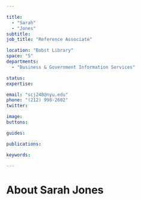 ```yaml
---

title:
  - "Sarah"
  - "Jones"
subtitle: 
job_title: "Reference Associate"

location: "Bobst Library"
space: "5"
departments:
  - "Business & Government Information Services"

status: 
expertise:

email: "scj248@nyu.edu"
phone: "(212) 998-2602"
twitter: 

image: 
buttons:

guides:

publications:

keywords:

---
```


# About Sarah Jones


